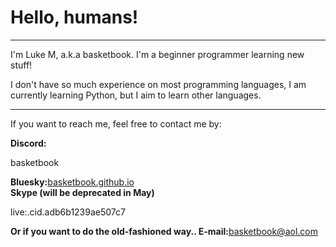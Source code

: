 <h1>Hello, humans!</h1>
<hr>
<p>I'm Luke M, a.k.a basketbook. I'm a beginner programmer learning new stuff!</p>
<p>I don't have so much experience on most programming languages, I am currently learning Python, but I aim to learn other languages.</p>
<hr>
<p>If you want to reach me, feel free to contact me by:</p>
<b>Discord:</b><p>basketbook</p>
<b>Bluesky:</b><a href="https://bsky.app/profile/basketbook.github.io">basketbook.github.io</a><br>
<b>Skype (will be deprecated in May)</b><p>live:.cid.adb6b1239ae507c7</p>
<b>Or if you want to do the old-fashioned way.. E-mail:</b><a href="mailto:basketbook@aol.com">basketbook@aol.com</a>
